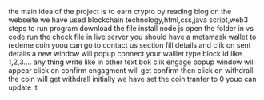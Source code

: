the main idea of the project is to earn crypto by reading blog on the webseite 
we have used blockchain technology,html,css,java script,web3
steps to run program
download the file
install node js
open the folder in vs code
run the check file in live server
you should have a metamask wallet
to redeme coin yoou can go to contact us section fill details and clik on sent details a new window will popup
connect your walllet type block id like 1,2,3.... any thing
write like in other text bok clik engage popup window will appear click on confirm engagment will get confirm
then click on withdrall the coin will get withdrall 
initially we have set the coin tranfer to 0 youo can update it
